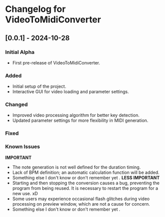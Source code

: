 # Changelog for VideoToMidiConverter

## [0.0.1] - 2024-10-28
### Initial Alpha
- First pre-release of VideoToMidiConverter.

### Added
- Initial setup of the project.
- Interactive GUI for video loading and parameter settings.

### Changed
- Improved video processing algorithm for better key detection.
- Updated parameter settings for more flexibility in MIDI generation.

### Fixed

### Known Issues
**IMPORTANT**
- The note generation is not well defined for the duration timing.
- Lack of BPM definition; an automatic calculation function will be added.
- Something else I don't know or don't remember yet *.*
**LESS IMPORTANT**
- Starting and then stopping the conversion causes a bug, preventing the program from being reused. It is necessary to restart the program for a new use. xD
- Some users may experience occasional flash glitches during video processing on preview window, which are not a cause for concern.
- Something else I don't know or don't remember yet *.*
